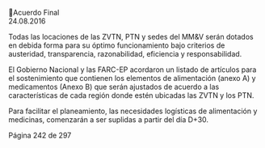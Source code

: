 Acuerdo Final  
24.08.2016  

 
Todas las locaciones de las ZVTN, PTN y sedes del MM&V serán dotados en debida forma para su óptimo 
funcionamiento bajo criterios de austeridad, transparencia, razonabilidad, eficiencia y responsabilidad. 
 
El Gobierno Nacional y las  FARC-EP acordaron un listado de artículos para el  sostenimiento que contienen 
los elementos de alimentación (anexo A) y medicamentos (Anexo B) que serán ajustados de acuerdo a las 
características de cada región donde estén ubicadas  las ZVTN y los PTN. 
 
Para facilitar el planeamiento, las necesidades logísticas de alimentación y medicinas, comenzarán a ser 
suplidas a partir del día D+30. 
 
 
 
 
 
 
 
 
 
 
 
 
 
 
 
 
 
 
 
 
 
 
 
 
 
 
 
 
 
 
 
 
 
 
 
 
 
Página 242 de 297 
 

